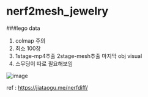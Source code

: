 # nerf2mesh_jewelry

###lego data

1. colmap 주의
2. 최소 100장
3. 1stage-mp4추출 2stage-mesh추출 마지막 obj visual
4. 스무딩이 따로 필요해보임

![image](https://github.com/shiny0510/nerf2mesh_jewelry/assets/85111065/14794988-218d-4ea7-8bb2-8a2e2e0ef771)

ref : https://jiataogu.me/nerfdiff/
